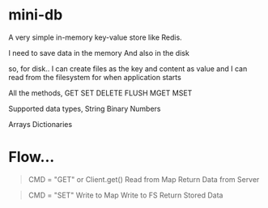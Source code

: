# mini-db
A very simple in-memory key-value store like Redis.

I need to save data in the memory
And also in the disk

so, for disk..
I can create files as the key and content as value
and I can read from the filesystem for when application starts

All the methods,
GET
SET
DELETE
FLUSH
MGET
MSET

Supported data types,
String
Binary
Numbers
<!-- Null -->
Arrays
Dictionaries


# Flow...

> CMD = "GET" or Client.get()
> Read from Map
> Return Data from Server

> CMD = "SET"
> Write to Map
> Write to FS
> Return Stored Data